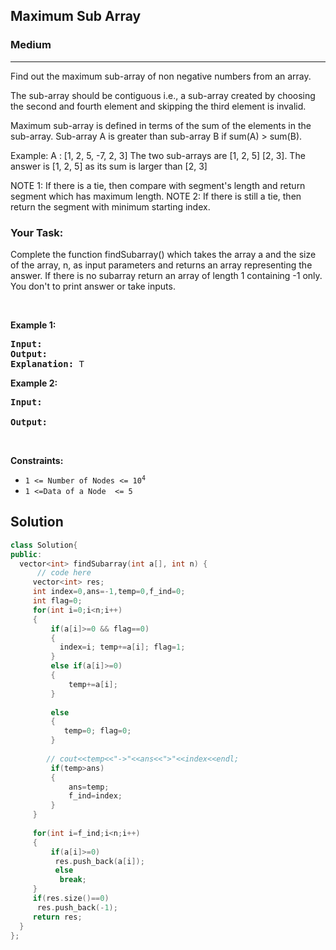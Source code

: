 <h2>Maximum Sub Array </h2>
<h3>Medium</h3><hr>
<div><p>Find out the maximum sub-array of non negative numbers from an array.

The sub-array should be contiguous i.e., a sub-array created by choosing the second and fourth element and skipping the third element is invalid.

Maximum sub-array is defined in terms of the sum of the elements in the sub-array. Sub-array A is greater than sub-array B if sum(A) > sum(B).

Example:
A : [1, 2, 5, -7, 2, 3]
The two sub-arrays are [1, 2, 5] [2, 3].
The answer is [1, 2, 5] as its sum is larger than [2, 3]

NOTE 1: If there is a tie, then compare with segment's length and return segment which has maximum length.
NOTE 2: If there is still a tie, then return the segment with minimum starting index.</p>



<h3>  Your Task: </h3>
<p> 
Complete the function findSubarray() which takes the array a and the size of the array, n, as input parameters and returns an array representing the answer. If there is no subarray return an array of length 1 containing -1 only. You don't to print answer or take inputs.
</p>
<p>&nbsp;</p>
<p><strong>Example 1:</strong></p>

      
 
<pre><strong>Input:</strong>
<strong>Output:</strong> 
<strong>Explanation:</strong> T
</pre>

<p><strong>Example 2:</strong></p>

<pre><strong>Input:</strong> 
     
<strong>Output:</strong> 
</pre>

<p>&nbsp;</p>
<p><strong>Constraints:</strong></p>

<ul>
	<li><code>1 &lt;= Number of Nodes &lt;= 10<sup>4</sup></code></li>
	<li><code>1 &lt;=Data of a Node  &lt;= 5</code></li>
</ul>
  
  <h2> Solution </h2>
  
  ``` c++ 
class Solution{
public:
	vector<int> findSubarray(int a[], int n) {
	    // code here
	   vector<int> res;
	   int index=0,ans=-1,temp=0,f_ind=0;
	   int flag=0;
	   for(int i=0;i<n;i++)
	   {
	       if(a[i]>=0 && flag==0)
	       {
	         index=i; temp+=a[i]; flag=1;
	       }
	       else if(a[i]>=0)
	       {
	           temp+=a[i]; 
	       }
	         
	       else
	       {
	          temp=0; flag=0; 
	       }
	         
	      // cout<<temp<<"->"<<ans<<">"<<index<<endl;
	       if(temp>ans)
	       {
	           ans=temp;
	           f_ind=index;
	       }
	   }
	   
	   for(int i=f_ind;i<n;i++)
	   {
	       if(a[i]>=0)
	        res.push_back(a[i]);
	        else
	         break;
	   }
	   if(res.size()==0)
	    res.push_back(-1);
	   return res;
	}
};

  ```
</div>
